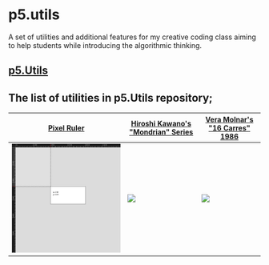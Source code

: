 # p5.utils
 A set of utilities and additional features for my creative coding class aiming to help students while introducing the algorithmic thinking.  


## [p5.Utils](https://github.com/alptugan/Generative-Art-Praxis) ##


## The list of utilities in p5.Utils repository; ##

[Pixel Ruler](https://github.com/alptugan/p5.utils/tree/main/examples/1_pixelRuler) | [Hiroshi Kawano's "Mondrian" Series](https://github.com/alptugan/Generative-Art-Praxis/tree/main/03_Hiroshi-Kawano) | [Vera Molnar's "16 Carres" 1986](https://github.com/alptugan/Generative-Art-Praxis/tree/main/04_Vera_Molnar-16_Carres_1986)
------------- | ------------- | -------------
![](examples/1_pixelRuler/ss-ruler.jpg)  | ![](03_Hiroshi-Kawano/export/ss.jpg) | ![](04_Vera_Molnar-16_Carres_1986/export/ss.png)